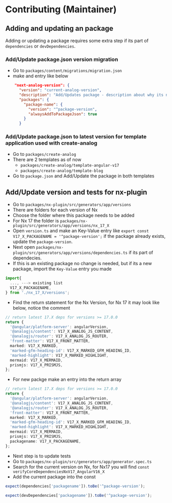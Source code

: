 # Contributing (Maintainer)

## Adding and updating an package

Adding or updating a package requires some extra step if its part of `dependencies` or `devDependencies`.

### Add/Update package.json version migration

- Go to `packages/content/migrations/migration.json`
- make and entry like below

```json
    "next-analog-version": {
      "version": "current-analog-version",
      "description": "Add/Updates package - description about why its needed",
      "packages": {
        "package-name": {
          "version": "^package-version",
          "alwaysAddToPackageJson": true
        }
      }
```

### Add/Update package.json to latest version for template application used with create-analog

- Go to `packages/create-analog`
- There are 2 templates as of now
  - `packages/create-analog/template-angular-v17`
  - `packages/create-analog/template-blog`
- Go to `package.json` and Add/Update the package in both templates

## Add/Update version and tests for nx-plugin

- Go to `packages/nx-plugin/src/generators/app/versions`
- There are folders for each version of Nx
- Choose the folder where this package needs to be added
- For Nx 17 the folder is `packages/nx-plugin/src/generators/app/versions/nx_17_X`
- Open `version.ts` and make an Key-Value entry like `export const V17_X_PACKAGENAME = '^package-version';` if the package already exists, update the `package-version`.
- Next open `packages/nx-plugin/src/generators/app/versions/dependencies.ts` if its part of dependecies.
- If this is an existing package no change is needed, but if its a new package, import the `Key-Value` entry you made

```ts
import{
  ..., ---> existing list
  V17_X_PACKAGENAME,
} from './nx_17_X/versions';
```

- Find the return statement for the Nx Version, for Nx 17 it may look like below, notice the comment

```ts
// return latest 17.X deps for versions >= 17.0.0
return {
  '@angular/platform-server': angularVersion,
  '@analogjs/content': V17_X_ANALOG_JS_CONTENT,
  '@analogjs/router': V17_X_ANALOG_JS_ROUTER,
  'front-matter': V17_X_FRONT_MATTER,
  marked: V17_X_MARKED,
  'marked-gfm-heading-id': V17_X_MARKED_GFM_HEADING_ID,
  'marked-highlight': V17_X_MARKED_HIGHLIGHT,
  mermaid: V17_X_MERMAID,
  prismjs: V17_X_PRISMJS,
};
```

- For new packge make an entry into the return array

```ts
// return latest 17.X deps for versions >= 17.0.0
return {
  '@angular/platform-server': angularVersion,
  '@analogjs/content': V17_X_ANALOG_JS_CONTENT,
  '@analogjs/router': V17_X_ANALOG_JS_ROUTER,
  'front-matter': V17_X_FRONT_MATTER,
  marked: V17_X_MARKED,
  'marked-gfm-heading-id': V17_X_MARKED_GFM_HEADING_ID,
  'marked-highlight': V17_X_MARKED_HIGHLIGHT,
  mermaid: V17_X_MERMAID,
  prismjs: V17_X_PRISMJS,
  packagename: V17_X_PACKAGENAME,
};
```

- Next step is to update tests
- Go to `packages/nx-plugin/src/generators/app/generator.spec.ts`
- Search for the current version on Nx, for Nx17 you will find `const verifyCoreDependenciesNxV17_AngularV16_X`
- Add the current package into the const

```ts
expect(dependencies['packagename']).toBe('^package-version');

expect(devDependencies['packagename']).toBe('^package-version');
```
